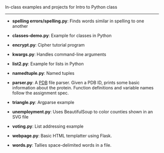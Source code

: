 In-class examples and projects for Intro to Python class
* * *

* __spelling errors/spelling.py__: Finds words similar in spelling to one another

* __classes-demo.py__: Example for classes in Python

* __encrypt.py__: Cipher tutorial program

* __kwargs.py__: Handles command-line arguments

* __list2.py__: Example for lists in Python

* __namedtuple.py__: Named tuples

* __parser.py__: A [PDB](http://www.rcsb.org) file parser. Given a PDB ID, prints some basic information about the protein. Function definitions and variable names follow the assignment spec.

* __triangle.py__: Argparse example

* __unemployment.py__: Uses BeautifulSoup to color counties shown in an SVG file

* __voting.py__: List addressing example

* __webpage.py__: Basic HTML templatter using Flask.

* __words.py__: Tallies space-delimited words in a file.